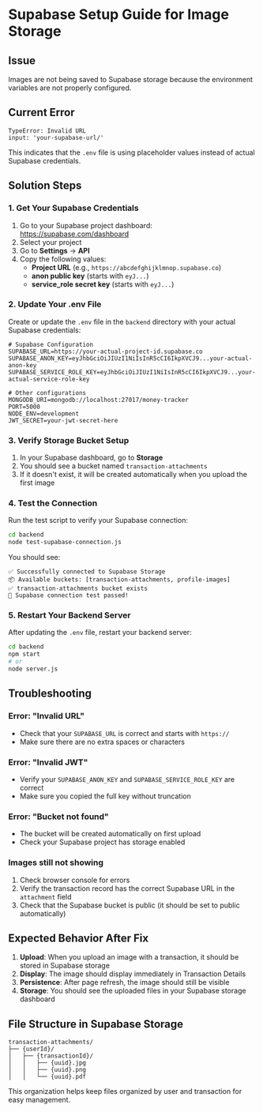# Supabase Setup Guide for Image Storage

## Issue
Images are not being saved to Supabase storage because the environment variables are not properly configured.

## Current Error
```
TypeError: Invalid URL
input: 'your-supabase-url/'
```

This indicates that the `.env` file is using placeholder values instead of actual Supabase credentials.

## Solution Steps

### 1. Get Your Supabase Credentials

1. Go to your Supabase project dashboard: https://supabase.com/dashboard
2. Select your project
3. Go to **Settings** → **API**
4. Copy the following values:
   - **Project URL** (e.g., `https://abcdefghijklmnop.supabase.co`)
   - **anon public key** (starts with `eyJ...`)
   - **service_role secret key** (starts with `eyJ...`)

### 2. Update Your .env File

Create or update the `.env` file in the `backend` directory with your actual Supabase credentials:

```env
# Supabase Configuration
SUPABASE_URL=https://your-actual-project-id.supabase.co
SUPABASE_ANON_KEY=eyJhbGciOiJIUzI1NiIsInR5cCI6IkpXVCJ9...your-actual-anon-key
SUPABASE_SERVICE_ROLE_KEY=eyJhbGciOiJIUzI1NiIsInR5cCI6IkpXVCJ9...your-actual-service-role-key

# Other configurations
MONGODB_URI=mongodb://localhost:27017/money-tracker
PORT=5000
NODE_ENV=development
JWT_SECRET=your-jwt-secret-here
```

### 3. Verify Storage Bucket Setup

1. In your Supabase dashboard, go to **Storage**
2. You should see a bucket named `transaction-attachments`
3. If it doesn't exist, it will be created automatically when you upload the first image

### 4. Test the Connection

Run the test script to verify your Supabase connection:

```bash
cd backend
node test-supabase-connection.js
```

You should see:
```
✅ Successfully connected to Supabase Storage
📦 Available buckets: [transaction-attachments, profile-images]
✅ transaction-attachments bucket exists
🎉 Supabase connection test passed!
```

### 5. Restart Your Backend Server

After updating the `.env` file, restart your backend server:

```bash
cd backend
npm start
# or
node server.js
```

## Troubleshooting

### Error: "Invalid URL"
- Check that your `SUPABASE_URL` is correct and starts with `https://`
- Make sure there are no extra spaces or characters

### Error: "Invalid JWT"
- Verify your `SUPABASE_ANON_KEY` and `SUPABASE_SERVICE_ROLE_KEY` are correct
- Make sure you copied the full key without truncation

### Error: "Bucket not found"
- The bucket will be created automatically on first upload
- Check your Supabase project has storage enabled

### Images still not showing
1. Check browser console for errors
2. Verify the transaction record has the correct Supabase URL in the `attachment` field
3. Check that the Supabase bucket is public (it should be set to public automatically)

## Expected Behavior After Fix

1. **Upload**: When you upload an image with a transaction, it should be stored in Supabase storage
2. **Display**: The image should display immediately in Transaction Details
3. **Persistence**: After page refresh, the image should still be visible
4. **Storage**: You should see the uploaded files in your Supabase storage dashboard

## File Structure in Supabase Storage

```
transaction-attachments/
├── {userId}/
│   ├── {transactionId}/
│   │   ├── {uuid}.jpg
│   │   ├── {uuid}.png
│   │   └── {uuid}.pdf
```

This organization helps keep files organized by user and transaction for easy management.
